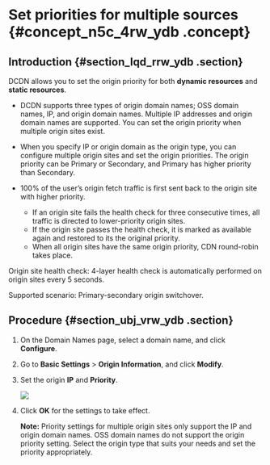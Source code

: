 # Set priorities for multiple sources {#concept_n5c_4rw_ydb .concept}

## Introduction {#section_lqd_rrw_ydb .section}

DCDN allows you to set the origin priority for both **dynamic resources** and **static resources**.

-   DCDN supports three types of origin domain names; OSS domain names, IP, and origin domain names. Multiple IP addresses and origin domain names are supported. You can set the origin priority when multiple origin sites exist.

-   When you specify IP or origin domain as the origin type, you can configure multiple origin sites and set the origin priorities. The origin priority can be Primary or Secondary, and Primary has higher priority than Secondary.

-   100% of the user’s origin fetch traffic is first sent back to the origin site with higher priority.

    -   If an origin site fails the health check for three consecutive times, all traffic is directed to lower-priority origin sites.
    -   If the origin site passes the health check, it is marked as available again and restored to its the original priority.
    -   When all origin sites have the same origin priority, CDN round-robin takes place.

Origin site health check: 4-layer health check is automatically performed on origin sites every 5 seconds.

Supported scenario: Primary-secondary origin switchover.

## Procedure {#section_ubj_vrw_ydb .section}

1.  On the Domain Names page, select a domain name, and click **Configure**.
2.  Go to **Basic Settings** \> **Origin Information**, and click **Modify**.
3.  Set the origin **IP** and **Priority**.

    ![](http://docs-aliyun.cn-hangzhou.oss.aliyun-inc.com/assets/pic/65091/intl_zh/1533110759243/D21.jpg)

4.  Click **OK** for the settings to take effect.

    **Note:** Priority settings for multiple origin sites only support the IP and origin domain names. OSS domain names do not support the origin priority setting. Select the origin type that suits your needs and set the priority appropriately.


